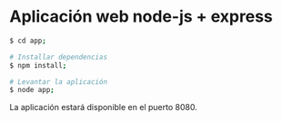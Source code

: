 # Aplicación web node-js + express
```sh
$ cd app;

# Installar dependencias
$ npm install;

# Levantar la aplicación
$ node app;
```
La aplicación estará disponible en el puerto 8080.